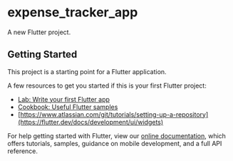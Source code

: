 # expense_tracker_app

A new Flutter project.

## Getting Started

This project is a starting point for a Flutter application.

A few resources to get you started if this is your first Flutter project:

- [Lab: Write your first Flutter app](https://flutter.dev/docs/get-started/codelab)
- [Cookbook: Useful Flutter samples](https://flutter.dev/docs/cookbook)
- [https://www.atlassian.com/git/tutorials/setting-up-a-repository](https://flutter.dev/docs/development/ui/widgets)

For help getting started with Flutter, view our
[online documentation](https://flutter.dev/docs), which offers tutorials,
samples, guidance on mobile development, and a full API reference.
